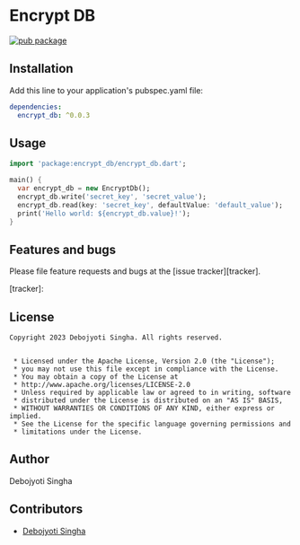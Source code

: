 # Encrypt DB
[![pub package](https://img.shields.io/pub/v/encrypt_db.svg)](https://pub.dartlang.org/packages/encrypt_db)

## Installation

Add this line to your application's pubspec.yaml file:

```yaml
dependencies:
  encrypt_db: ^0.0.3
```

## Usage

```dart
import 'package:encrypt_db/encrypt_db.dart';

main() {
  var encrypt_db = new EncryptDb();
  encrypt_db.write('secret_key', 'secret_value');
  encrypt_db.read(key: 'secret_key', defaultValue: 'default_value');
  print('Hello world: ${encrypt_db.value}!');
}
```

## Features and bugs

Please file feature requests and bugs at the [issue tracker][tracker].

[tracker]:

## License

```
Copyright 2023 Debojyoti Singha. All rights reserved.


 * Licensed under the Apache License, Version 2.0 (the "License");
 * you may not use this file except in compliance with the License.
 * You may obtain a copy of the License at
 * http://www.apache.org/licenses/LICENSE-2.0
 * Unless required by applicable law or agreed to in writing, software
 * distributed under the License is distributed on an "AS IS" BASIS,
 * WITHOUT WARRANTIES OR CONDITIONS OF ANY KIND, either express or implied.
 * See the License for the specific language governing permissions and
 * limitations under the License.
```

## Author

Debojyoti Singha

## Contributors

- [Debojyoti Singha](https://debojyotisingha.com)

